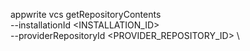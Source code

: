 appwrite vcs getRepositoryContents \
        --installationId <INSTALLATION_ID> \
        --providerRepositoryId <PROVIDER_REPOSITORY_ID> \


